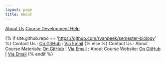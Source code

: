 ```yaml
---
layout: page
title: About
---
```


<a href="{{ site.baseurl}}/about">
<i class="fa fa-group fa-fw"></i> About Us</a>

<a href="{{ site.baseurl}}/docs">
<i class="fa fa-question-circle fa-fw"></i> Course Development Help</a>

{% if site.github.repo == 'https://github.com/ryanpeek/semester-biology' %}
Contact Us
: <a href="{{ site.github.repo }}">
  <i class="fa fa-github fa-fw"></i> On GitHub</a>
: <a href="mailto:{{ site.email }}">
  <i class="fa fa-envelope fa-fw"></i> Via Email</a>
{% else %}
Contact Us
: About Course Materials: <a href="{{ site.github.repo }}">
  <i class="fa fa-github fa-fw"></i> On GitHub</a> |
  <a href="mailto:{{ site.email }}">
  <i class="fa fa-envelope fa-fw"></i> Via Email</a>
: About Course Website: <a href="https://github.com/ryanpeek/semester-biology">
  <i class="fa fa-github fa-fw"></i> On GitHub</a> |
  <a href="mailto:rapeek@ucdavis.edu">
  <i class="fa fa-envelope fa-fw"></i> Via Email</a>
{% endif %}
